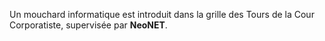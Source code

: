 Un mouchard informatique est introduit dans la grille des Tours de la Cour Corporatiste, supervisée par **NeoNET**.